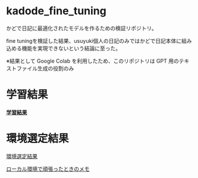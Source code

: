 # kadode_fine_tuning

かどで日記に最適化されたモデルを作るための検証リポジトリ。

fine tuningを検証した結果、usuyuki個人の日記のみではかどで日記本体に組み込める機能を実現できないという結論に至った。

※結果として Google Colab を利用したため、このリポジトリは GPT 用のテキストファイル生成の役割のみ

# 学習結果

**[学習結果](01_learnResult.md)**

# 環境選定結果

[環境選定結果](00_envrionmentResult.md)

[ローカル環境で頑張ったときのメモ](02_localMemo.md)
